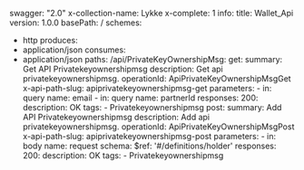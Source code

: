 swagger: "2.0"
x-collection-name: Lykke
x-complete: 1
info:
  title: Wallet_Api
  version: 1.0.0
basePath: /
schemes:
- http
produces:
- application/json
consumes:
- application/json
paths:
  /api/PrivateKeyOwnershipMsg:
    get:
      summary: Get API Privatekeyownershipmsg
      description: Get api privatekeyownershipmsg.
      operationId: ApiPrivateKeyOwnershipMsgGet
      x-api-path-slug: apiprivatekeyownershipmsg-get
      parameters:
      - in: query
        name: email
      - in: query
        name: partnerId
      responses:
        200:
          description: OK
      tags:
      - Privatekeyownershipmsg
    post:
      summary: Add API Privatekeyownershipmsg
      description: Add api privatekeyownershipmsg.
      operationId: ApiPrivateKeyOwnershipMsgPost
      x-api-path-slug: apiprivatekeyownershipmsg-post
      parameters:
      - in: body
        name: request
        schema:
          $ref: '#/definitions/holder'
      responses:
        200:
          description: OK
      tags:
      - Privatekeyownershipmsg